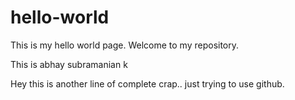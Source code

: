 # hello-world
This is my hello world page. Welcome to my repository.

This is abhay subramanian k


Hey this is another line of complete crap.. just trying to use github.
